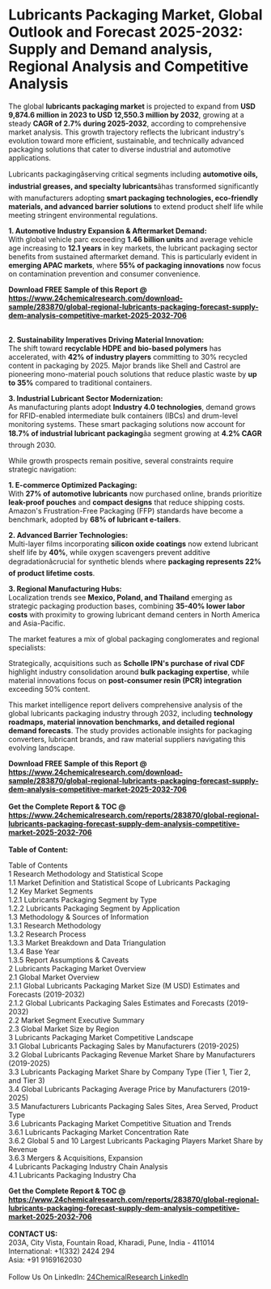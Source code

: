 <h1>Lubricants Packaging Market, Global Outlook and Forecast 2025-2032: Supply and Demand analysis, Regional Analysis and Competitive Analysis</h1><p>The global <strong>lubricants packaging market</strong> is projected to expand from <strong>USD 9,874.6 million in 2023 to USD 12,550.3 million by 2032</strong>, growing at a steady <strong>CAGR of 2.7% during 2025-2032</strong>, according to comprehensive market analysis. This growth trajectory reflects the lubricant industry's evolution toward more efficient, sustainable, and technically advanced packaging solutions that cater to diverse industrial and automotive applications.</p><p>Lubricants packagingâserving critical segments including <strong>automotive oils, industrial greases, and specialty lubricants</strong>âhas transformed significantly with manufacturers adopting <strong>smart packaging technologies, eco-friendly materials, and advanced barrier solutions</strong> to extend product shelf life while meeting stringent environmental regulations.</p><p><strong>1. Automotive Industry Expansion &amp; Aftermarket Demand:</strong><br>
With global vehicle parc exceeding <strong>1.46 billion units</strong> and average vehicle age increasing to <strong>12.1 years</strong> in key markets, the lubricant packaging sector benefits from sustained aftermarket demand. This is particularly evident in <strong>emerging APAC markets</strong>, where <strong>55% of packaging innovations</strong> now focus on contamination prevention and consumer convenience.</p><div><b>Download FREE Sample of this Report @ 
            <a href="https://www.24chemicalresearch.com/download-sample/283870/global-regional-lubricants-packaging-forecast-supply-dem-analysis-competitive-market-2025-2032-706">
            https://www.24chemicalresearch.com/download-sample/283870/global-regional-lubricants-packaging-forecast-supply-dem-analysis-competitive-market-2025-2032-706</a></b></div><br><p><strong>2. Sustainability Imperatives Driving Material Innovation:</strong><br>
The shift toward <strong>recyclable HDPE and bio-based polymers</strong> has accelerated, with <strong>42% of industry players</strong> committing to 30% recycled content in packaging by 2025. Major brands like Shell and Castrol are pioneering mono-material pouch solutions that reduce plastic waste by <strong>up to 35%</strong> compared to traditional containers.</p><p><strong>3. Industrial Lubricant Sector Modernization:</strong><br>
As manufacturing plants adopt <strong>Industry 4.0 technologies</strong>, demand grows for RFID-enabled intermediate bulk containers (IBCs) and drum-level monitoring systems. These smart packaging solutions now account for <strong>18.7% of industrial lubricant packaging</strong>âa segment growing at <strong>4.2% CAGR</strong> through 2030.</p><p>While growth prospects remain positive, several constraints require strategic navigation:</p><p><strong>1. E-commerce Optimized Packaging:</strong><br>
With <strong>27% of automotive lubricants</strong> now purchased online, brands prioritize <strong>leak-proof pouches</strong> and <strong>compact designs</strong> that reduce shipping costs. Amazon's Frustration-Free Packaging (FFP) standards have become a benchmark, adopted by <strong>68% of lubricant e-tailers</strong>.</p><p><strong>2. Advanced Barrier Technologies:</strong><br>
Multi-layer films incorporating <strong>silicon oxide coatings</strong> now extend lubricant shelf life by <strong>40%</strong>, while oxygen scavengers prevent additive degradationâcrucial for synthetic blends where <strong>packaging represents 22% of product lifetime costs</strong>.</p><p><strong>3. Regional Manufacturing Hubs:</strong><br>
Localization trends see <strong>Mexico, Poland, and Thailand</strong> emerging as strategic packaging production bases, combining <strong>35-40% lower labor costs</strong> with proximity to growing lubricant demand centers in North America and Asia-Pacific.</p><p>The market features a mix of global packaging conglomerates and regional specialists:</p><p>Strategically, acquisitions such as <strong>Scholle IPN's purchase of rival CDF</strong> highlight industry consolidation around <strong>bulk packaging expertise</strong>, while material innovations focus on <strong>post-consumer resin (PCR) integration</strong> exceeding 50% content.</p><p>This market intelligence report delivers comprehensive analysis of the global lubricants packaging industry through 2032, including <strong>technology roadmaps, material innovation benchmarks, and detailed regional demand forecasts</strong>. The study provides actionable insights for packaging converters, lubricant brands, and raw material suppliers navigating this evolving landscape.</p><div><b>Download FREE Sample of this Report @ 
            <a href="https://www.24chemicalresearch.com/download-sample/283870/global-regional-lubricants-packaging-forecast-supply-dem-analysis-competitive-market-2025-2032-706">
            https://www.24chemicalresearch.com/download-sample/283870/global-regional-lubricants-packaging-forecast-supply-dem-analysis-competitive-market-2025-2032-706</a></b></div><br><div><b>Get the Complete Report & TOC @ 
            <a href="https://www.24chemicalresearch.com/reports/283870/global-regional-lubricants-packaging-forecast-supply-dem-analysis-competitive-market-2025-2032-706">
            https://www.24chemicalresearch.com/reports/283870/global-regional-lubricants-packaging-forecast-supply-dem-analysis-competitive-market-2025-2032-706</a></b></div><br>
            <b>Table of Content:</b><p>Table of Contents<br />
1 Research Methodology and Statistical Scope<br />
1.1 Market Definition and Statistical Scope of Lubricants Packaging<br />
1.2 Key Market Segments<br />
1.2.1 Lubricants Packaging Segment by Type<br />
1.2.2 Lubricants Packaging Segment by Application<br />
1.3 Methodology & Sources of Information<br />
1.3.1 Research Methodology<br />
1.3.2 Research Process<br />
1.3.3 Market Breakdown and Data Triangulation<br />
1.3.4 Base Year<br />
1.3.5 Report Assumptions & Caveats<br />
2 Lubricants Packaging Market Overview<br />
2.1 Global Market Overview<br />
2.1.1 Global Lubricants Packaging Market Size (M USD) Estimates and Forecasts (2019-2032)<br />
2.1.2 Global Lubricants Packaging Sales Estimates and Forecasts (2019-2032)<br />
2.2 Market Segment Executive Summary<br />
2.3 Global Market Size by Region<br />
3 Lubricants Packaging Market Competitive Landscape<br />
3.1 Global Lubricants Packaging Sales by Manufacturers (2019-2025)<br />
3.2 Global Lubricants Packaging Revenue Market Share by Manufacturers (2019-2025)<br />
3.3 Lubricants Packaging Market Share by Company Type (Tier 1, Tier 2, and Tier 3)<br />
3.4 Global Lubricants Packaging Average Price by Manufacturers (2019-2025)<br />
3.5 Manufacturers Lubricants Packaging Sales Sites, Area Served, Product Type<br />
3.6 Lubricants Packaging Market Competitive Situation and Trends<br />
3.6.1 Lubricants Packaging Market Concentration Rate<br />
3.6.2 Global 5 and 10 Largest Lubricants Packaging Players Market Share by Revenue<br />
3.6.3 Mergers & Acquisitions, Expansion<br />
4 Lubricants Packaging Industry Chain Analysis<br />
4.1 Lubricants Packaging Industry Cha</p><div><b>Get the Complete Report & TOC @ 
            <a href="https://www.24chemicalresearch.com/reports/283870/global-regional-lubricants-packaging-forecast-supply-dem-analysis-competitive-market-2025-2032-706">
            https://www.24chemicalresearch.com/reports/283870/global-regional-lubricants-packaging-forecast-supply-dem-analysis-competitive-market-2025-2032-706</a></b></div><br><b>CONTACT US:</b><br>
            203A, City Vista, Fountain Road, Kharadi, Pune, India - 411014<br>
            International: +1(332) 2424 294<br>
            Asia: +91 9169162030 <br><br>
            Follow Us On LinkedIn: <a href="https://www.linkedin.com/company/24chemicalresearch/">24ChemicalResearch LinkedIn</a>